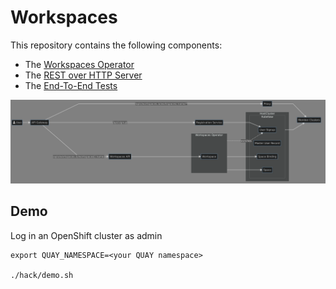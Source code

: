 # Workspaces

This repository contains the following components:

* The [Workspaces Operator](./operator/README.md)
* The [REST over HTTP Server](./server/README.md)
* The [End-To-End Tests](./e2e/README.md)

![image](./doc/design/architecture/imgs/architecture.png)

## Demo

Log in an OpenShift cluster as admin

```console
export QUAY_NAMESPACE=<your QUAY namespace>

./hack/demo.sh
```
